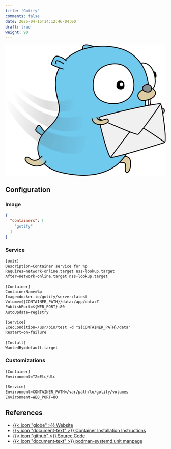 ```yaml
---
title: 'Gotify'
comments: false
date: 2025-04-15T14:12:46-04:00
draft: true
weight: 90
---
```

![Gotify](./gotify.webp)

## Configuration

### Image

```json {filename=".config/my-server-build"}
{
  "containers": [
    "gotify"
  ]
}
```

### Service

```systemd {base_url="https://github.com/cubt85iz/automatos-server/blob/main", filename="/etc/containers/systemd/gotify.container"}
[Unit]
Description=Container service for %p
Requires=network-online.target nss-lookup.target
After=network-online.target nss-lookup.target

[Container]
ContainerName=%p
Image=docker.io/gotify/server:latest
Volume=${CONTAINER_PATH}/data:/app/data:Z
PublishPort=${WEB_PORT}:80
AutoUpdate=registry

[Service]
ExecCondition=/usr/bin/test -d "${CONTAINER_PATH}/data"
Restart=on-failure

[Install]
WantedBy=default.target
```

### Customizations

```systemd {filename="/etc/containers/systemd/gotify.container.d/01-variables.conf"}
[Container]
Environment=TZ=Etc/Utc

[Service]
Environment=CONTAINER_PATH=/var/path/to/gotify/volumes
Environment=WEB_PORT=80
```

## References

- [{{< icon "globe" >}} Website](https://gotify.net/)
- [{{< icon "document-text" >}} Container Installation Instructions](https://gotify.net/docs/install#docker)
- [{{< icon "github" >}} Source Code](https://github.com/gotify/server)
- [{{< icon "document-text" >}} podman-systemd.unit manpage](https://docs.podman.io/en/latest/markdown/podman-systemd.unit.5.html)
